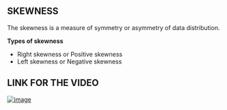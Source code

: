 ## SKEWNESS

The skewness is a measure of
symmetry or asymmetry of data
distribution.

**Types of skewness**
- Right skewness or Positive skewness
- Left skewness or Negative skewness


## LINK FOR THE VIDEO 



[![image](https://user-images.githubusercontent.com/63282184/134672066-c4ab2c9c-bfc3-4bd9-9357-1216db5a4961.png)](https://drive.google.com/file/d/1xrLmBk5oZAZUdQarl-6Hv78jL69dfoOr/view?usp=sharing)
